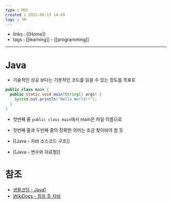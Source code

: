 ```yaml
---
type : MOC
created : 2022-06-13 14:49
tags : 🗺️
---
```


- links : [[Home]]
- tags : [[learning]] - [[programming]]

---

# Java 
- 기술적인 성공 보다는 기본적인 코드를 읽을 수 있는 정도를 목표로

```java
public class main {
  public static void main(String[] args) {
    System.out.println("Hello World!!");
  }
}
```

- 첫번째 줄 `public class main`에서 main은 파일 이름으로
- 첫번째 줄과 두번째 줄의 정확한 의미는 조금 찾아바야 할 듯

- [[Java - 자바 소스코드 구조]]
- [[Java - 변수와 자료형]]

# 참조
- [생활코딩 - Java1](https://opentutorials.org/course/3930/)
- [WikiDocs - 점프 투 자바](https://wikidocs.net/book/31)
